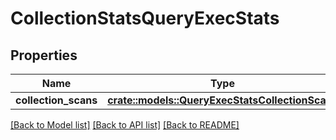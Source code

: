 # CollectionStatsQueryExecStats

## Properties

Name | Type | Description | Notes
------------ | ------------- | ------------- | -------------
**collection_scans** | [**crate::models::QueryExecStatsCollectionScans**](QueryExecStats_collectionScans.md) |  | 

[[Back to Model list]](../README.md#documentation-for-models) [[Back to API list]](../README.md#documentation-for-api-endpoints) [[Back to README]](../README.md)


